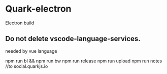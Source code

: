 # Quark-electron
Electron build 

## Do not delete vscode-language-services.
needed by vue language


npm run bl && npm run bw
npm run release
npm run upload
npm run notes //to social.quarkjs.io